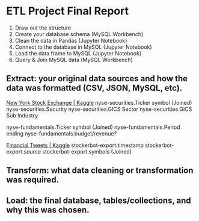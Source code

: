 # ETL Project Final Report

1. Draw out the structure
2. Create your database schema (MySQL Workbench)
3. Clean the data in Pandas (Jupyter Notebook)
4. Connect to the database in MySQL (Jupyter Notebook)
5. Load the data frame to MySQL (Jupyter Notebook)
6. Query & Join MySQL data (MySQL Workbench)

## Extract: your original data sources and how the data was formatted (CSV, JSON, MySQL, etc).
[New York Stock Exchange | Kaggle](https://www.kaggle.com/dgawlik/nyse)
nyse-securities.Ticker symbol (Joined)
nyse-securities.Security
nyse-securities.GICS Sector
nyse-securities.GICS Sub Industry

nyse-fundamentals.Ticker symbol (Joined)
nyse-fundamentals.Period ending
nyse-fundamentals.budget/revenue?

[Financial Tweets | Kaggle](https://www.kaggle.com/davidwallach/financial-tweets)
stockerbot-export.timestamp
stockerbot-export.source
stockerbot-export.symbols (Joined)

## Transform: what data cleaning or transformation was required.

## Load: the final database, tables/collections, and why this was chosen.
